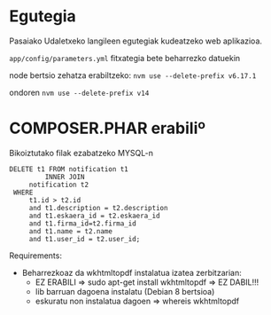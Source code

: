 Egutegia
============

Pasaiako Udaletxeko langileen egutegiak kudeatzeko web aplikazioa.

   `app/config/parameters.yml` fitxategia bete beharrezko datuekin
   
node bertsio zehatza erabiltzeko:
    `nvm use --delete-prefix v6.17.1`

ondoren `nvm use --delete-prefix v14`

# COMPOSER.PHAR erabiliº

Bikoiztutako filak ezabatzeko MYSQL-n

    DELETE t1 FROM notification t1
             INNER JOIN
         notification t2 
     WHERE
         t1.id > t2.id 
         and t1.description = t2.description 
         and t1.eskaera_id = t2.eskaera_id 
         and t1.firma_id=t2.firma_id 
         and t1.name = t2.name 
         and t1.user_id = t2.user_id;   

Requirements:
- Beharrezkoaz da wkhtmltopdf instalatua izatea zerbitzarian:
    - EZ ERABILI => sudo apt-get install wkhtmltopdf => EZ DABIL!!!
    - lib barruan dagoena instalatu (Debian 8 bertsioa)
    - eskuratu non instalatua dagoen => whereis wkhtmltopdf


